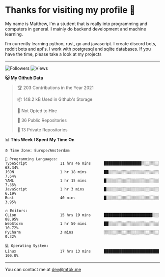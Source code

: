 # Thanks for visiting my profile 👋
My name is Matthew, I'm a student that is really into programming and computers in general. I mainly do backend development and machine learning.

I’m currently learning python, rust, go and javascript. I create discord bots, reddit bots and api's. I work with postgresql and sqlite databases. If you have the time, please take a look at my projects

---
![Followers](https://img.shields.io/github/followers/DankDumpster?style=social)
![Views](https://komarev.com/ghpvc/?username=DankDumpster&style=flat-square&color=green)
<!--START_SECTION:waka-->
**🐱 My Github Data** 

> 🏆 203 Contributions in the Year 2021
 > 
> 📦 148.2 kB Used in Github's Storage 
 > 
> 🚫 Not Opted to Hire
 > 
> 📜 36 Public Repositories 
 > 
> 🔑 13 Private Repositories  
 > 
📊 **This Week I Spent My Time On** 

```text
⌚︎ Time Zone: Europe/Amsterdam

💬 Programming Languages: 
TypeScript               11 hrs 46 mins      █████████████████░░░░░░░░   68.34% 
JSON                     1 hr 18 mins        ██░░░░░░░░░░░░░░░░░░░░░░░   7.64% 
YAML                     1 hr 15 mins        █░░░░░░░░░░░░░░░░░░░░░░░░   7.35% 
JavaScript               1 hr 3 mins         █░░░░░░░░░░░░░░░░░░░░░░░░   6.19% 
Rust                     40 mins             █░░░░░░░░░░░░░░░░░░░░░░░░   3.95%

🔥 Editors: 
CLion                    15 hrs 19 mins      ██████████████████████░░░   88.95% 
WebStorm                 1 hr 50 mins        ██░░░░░░░░░░░░░░░░░░░░░░░   10.72% 
PyCharm                  3 mins              ░░░░░░░░░░░░░░░░░░░░░░░░░   0.32%

💻 Operating System: 
Linux                    17 hrs 13 mins      █████████████████████████   100.0%

```


<!--END_SECTION:waka-->
-------

You can contact me at dev@mtbk.me
